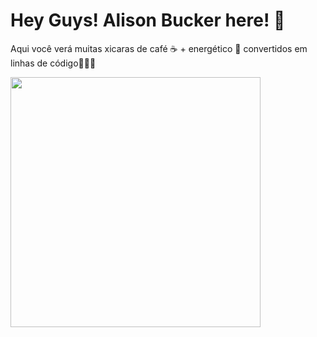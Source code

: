 <h1>Hey Guys! Alison Bucker here! 🖖</h1>
<p>Aqui você verá muitas xicaras de café ☕ + energético 🍶 convertidos em linhas de código👨‍💻😅</p>
<img width="400px" src="https://retouchingcentral.com/wp-content/uploads/2019/03/matrix-10.gif">